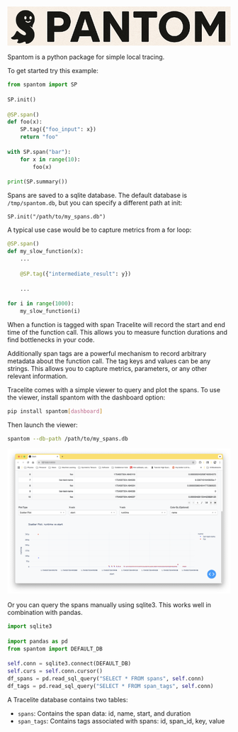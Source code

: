 <div align="center">
  <img src="https://github.com/rowland-208/spantom/blob/main/etc/logo.png?raw=True" alt="logo" width="600">
</div>

Spantom is a python package for simple local tracing.

To get started try this example:
```python
from spantom import SP

SP.init()

@SP.span()
def foo(x):
    SP.tag({"foo_input": x})
    return "foo"

with SP.span("bar"):
    for x in range(10):
        foo(x)

print(SP.summary())
```

Spans are saved to a sqlite database.
The default database is `/tmp/spantom.db`,
but you can specify a different path at init:
```
SP.init("/path/to/my_spans.db")
```

A typical use case would be to capture metrics from a for loop:
```python
@SP.span()
def my_slow_function(x):
    ...
    
    @SP.tag({"intermediate_result": y})
    
    ...

for i in range(1000):
    my_slow_function(i)
```

When a function is tagged with span Tracelite will record the start and end time of the function call.
This allows you to measure function durations and find bottlenecks in your code.

Additionally span tags are a powerful mechanism to record arbitrary metadata about the function call.
The tag keys and values can be any strings.
This allows you to capture metrics, parameters, or any other relevant information.

Tracelite comes with a simple viewer to query and plot the spans.
To use the viewer, install spantom with the dashboard option:
```bash
pip install spantom[dashboard]
```

Then launch the viewer:
```bash
spantom --db-path /path/to/my_spans.db
```
![Sample image](https://github.com/rowland-208/spantom/blob/main/etc/dashboard.png?raw=True)

Or you can query the spans manually using sqlite3.
This works well in combination with pandas.
```python
import sqlite3

import pandas as pd
from spantom import DEFAULT_DB

self.conn = sqlite3.connect(DEFAULT_DB)
self.curs = self.conn.cursor()
df_spans = pd.read_sql_query("SELECT * FROM spans", self.conn)
df_tags = pd.read_sql_query("SELECT * FROM span_tags", self.conn)
```

A Tracelite database contains two tables:
- `spans`: Contains the span data: id, name, start, and duration
- `span_tags`: Contains tags associated with spans: id, span_id, key, value
